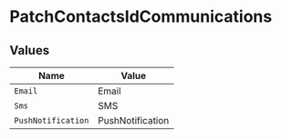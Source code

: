# PatchContactsIdCommunications


## Values

| Name               | Value              |
| ------------------ | ------------------ |
| `Email`            | Email              |
| `Sms`              | SMS                |
| `PushNotification` | PushNotification   |